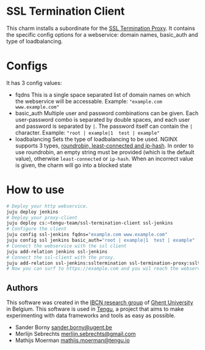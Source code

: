 # SSL Termination Client

This charm installs a subordinate for the [SSL Termination Proxy](https://github.com/tengu-team/layer-ssl-termination-proxy).
It contains the specific config options for a webservice: domain names, basic_auth and type of loadbalancing.

# Configs

It has 3 config values:
- fqdns
This is a single space separated list of domain names on which the webservice will be accessable.
Example: `"example.com www.example.com"`
- basic_auth
Multiple user and password combinations can be given. Each user-password combo is separated by double spaces, and each user and password is separated by ` | `. The password itself can contain the `|` character.
Example: `"root | example|1  test | example"`
- loadbalancing
Sets the type of loadbalancing to be used. NGINX supports 3 types, [roundrobin, least-connected and ip-hash](http://nginx.org/en/docs/http/load_balancing.html). In order to use roundrobin, an empty string must be provided (which is the default value), otherwise `least-connected` or `ip-hash`. When an incorrect value is given, the charm will go into a blocked state
# How to use

```bash
# Deploy your http webservice.
juju deploy jenkins
# Deploy your proxy-client
juju deploy cs:~tengu-team/ssl-termination-client ssl-jenkins
# Configure the client
juju config ssl-jenkins fqdns="example.com www.example.com"
juju config ssl jenkins basic_auth="root | example|1  test | example"
# Connect the webservice with the ssl client
juju add-relation jenkins ssl-jenkins
# Connect the ssl-client with the proxy.
juju add-relation ssl-jenkins:ssltermination ssl-termination-proxy:ssltermination
# Now you can surf to https://example.com and you wil reach the webservice.
```

## Authors

This software was created in the [IBCN research group](https://www.ibcn.intec.ugent.be/) of [Ghent University](https://www.ugent.be/en) in Belgium. This software is used in [Tengu](https://tengu.io), a project that aims to make experimenting with data frameworks and tools as easy as possible.

 - Sander Borny <sander.borny@ugent.be>
 - Merlijn Sebrechts <merlijn.sebrechts@gmail.com>
 - Mathijs Moerman <mathijs.moerman@tengu.io>
